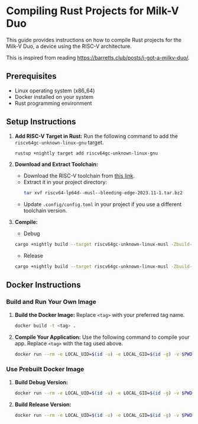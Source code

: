 # Compiling Rust Projects for Milk-V Duo

This guide provides instructions on how to compile Rust projects for the Milk-V Duo, a device using the RISC-V architecture.

This is inspired from reading https://barretts.club/posts/i-got-a-milkv-duo/.

## Prerequisites

- Linux operating system (x86_64)
- Docker installed on your system
- Rust programming environment

## Setup Instructions

1. **Add RISC-V Target in Rust:**
   Run the following command to add the `riscv64gc-unknown-linux-gnu` target.
   ```bash
   rustup +nightly target add riscv64gc-unknown-linux-gnu
   ```

2. **Download and Extract Toolchain:**
   - Download the RISC-V toolchain from [this link](https://toolchains.bootlin.com/downloads/releases/toolchains/riscv64-lp64d/tarballs/riscv64-lp64d--musl--bleeding-edge-2023.11-1.tar.bz2).
   - Extract it in your project directory:
     ```bash
     tar xvf riscv64-lp64d--musl--bleeding-edge-2023.11-1.tar.bz2
     ```
   - Update `.config/config.toml` in your project if you use a different toolchain version.

3. **Compile:**
    - Debug
    ```bash
    cargo +nightly build --target riscv64gc-unknown-linux-musl -Zbuild-std
    ```
    - Release
    ```bash
    cargo +nightly build --target riscv64gc-unknown-linux-musl -Zbuild-std --release
    ```

## Docker Instructions

### Build and Run Your Own Image

1. **Build the Docker Image:**
   Replace `<tag>` with your preferred tag name.
   ```bash
   docker build -t <tag> .
   ```

2. **Compile Your Application:**
   Use the following command to compile your app. Replace `<tag>` with the tag used above.
   ```bash
   docker run --rm -e LOCAL_UID=$(id -u) -e LOCAL_GID=$(id -g) -v $PWD:/app <tag> cargo +nightly build --target riscv64gc-unknown-linux-musl -Zbuild-std --release
   ```

### Use Prebuilt Docker Image

1. **Build Debug Version:**
   ```bash
   docker run --rm -e LOCAL_UID=$(id -u) -e LOCAL_GID=$(id -g) -v $PWD:/app ejortega/duo-rust cargo +nightly build --target riscv64gc-unknown-linux-musl -Zbuild-std
   ```

2. **Build Release Version:**
   ```bash
   docker run --rm -e LOCAL_UID=$(id -u) -e LOCAL_GID=$(id -g) -v $PWD:/app ejortega/duo-rust cargo +nightly build --target riscv64gc-unknown-linux-musl -Zbuild-std --release
   ```
